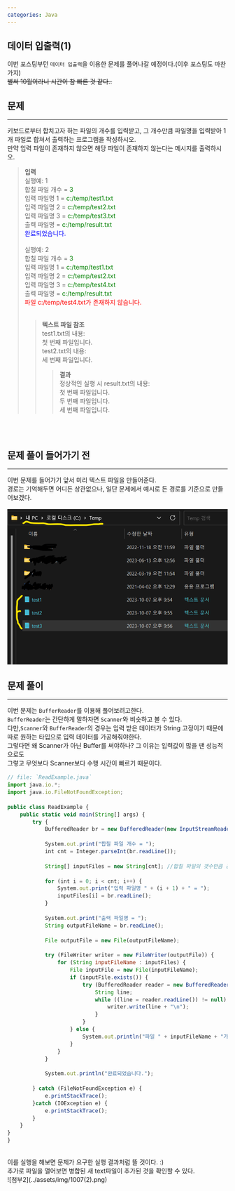 ```yaml
---
categories: Java
---
```


## 데이터 입출력(1)
  이번 포스팅부턴 `데이터 입출력`을 이용한 문제를 풀어나갈 예정이다.(이후 포스팅도 마찬가지) <br>
  ~~벌써 10월이라니 시간이 참 빠른 것 같다..~~
  
## 문제
___
키보드로부터 합치고자 하는 파일의 개수를 입력받고, 그 개수만큼 파일명을 입력받아 1개 파일로 합쳐서 출력하는 프로그램을 작성하시오.<br>
만약 입력 파일이 존재하지 않으면 해당 파일이 존재하지 않는다는 메시지를 출력하시오.<br>
> **입력** <br>
> 실행예: 1 <br>
> 합칠 파일 개수 = <span style="color:green">3</span><br>
> 입력 파일명 1 = <span style="color:green">c:/temp/test1.txt</span><br>
> 입력 파일명 2 = <span style="color:green">c:/temp/test2.txt</span><br>
> 입력 파일명 3 = <span style="color:green">c:/temp/test3.txt</span><br>
> 출력 파일명 = <span style="color:green">c:/temp/result.txt</span><br>
> <span style="color:blue">완료되었습니다.</span><br>
> <br>
> 실행예: 2<br>
> 합칠 파일 개수 = <span style="color:green">3</span><br>
> 입력 파일명 1 = <span style="color:green">c:/temp/test1.txt</span><br>
> 입력 파일명 2 = <span style="color:green">c:/temp/test2.txt</span><br>
> 입력 파일명 3 = <span style="color:green">c:/temp/test4.txt</span><br>
> 출력 파일명 = <span style="color:green">c:/temp/result.txt</span><br>
> <span style="color:red">파일 c:/temp/test4.txt가 존재하지 않습니다.</span><br>
> <br>
>> **텍스트 파일 참조**<br>
>> test1.txt의 내용:<br>
>> 첫 번째 파일입니다.<br>
>> test2.txt의 내용:<br>
>> 세 번째 파일입니다.<br>
>>> **결과**<br>
>>> 정상적인 실행 시 result.txt의 내용:<br>
>>> 첫 번째 파일입니다.<br>
>>> 두 번째 파일입니다.<br>
>>> 세 번째 파일입니다.<br>


<br>
<br>

## 문제 풀이 들어가기 전
  ___
  이번 문제를 들어가기 앞서 미리 텍스트 파일을 만들어준다.<br>
  경로는 기억해두면 어디든 상관없으나, 일단 문제에서 예시로 든 경로를 기준으로 만들어보겠다. <br>
  <br>
  ![첨부1](../assets/img/1007(1).png)
  <br>
  
## 문제 풀이
  ___
  이번 문제는 `BufferReader`를 이용해 풀어보려고한다.<br>
  `BufferReader`는 간단하게 말하자면 `Scanner`와 비슷하고 볼 수 있다.<br>
  다만,`Scanner`와 `BufferReader`의 경우는 입력 받은 데이터가 String 고정이기 때문에<br>
  따로 원하는 타입으로 입력 데이터를 가공해줘야한다.<br>
  그렇다면 왜 Scanner가 아닌 Buffer를 써야하나? 그 이유는 입력값이 많을 땐 성능적으로도<br>
  그렇고 무엇보다 Scanner보다 수행 시간이 빠르기 때문이다.<br>
  
  
```js
// file: `ReadExample.java`
import java.io.*;
import java.io.FileNotFoundException;

public class ReadExample {
    public static void main(String[] args) {
        try {
            BufferedReader br = new BufferedReader(new InputStreamReader(System.in));
            
            System.out.print("합칠 파일 개수 = ");
            int cnt = Integer.parseInt(br.readLine());
            
            String[] inputFiles = new String[cnt]; //합칠 파일의 갯수만큼 공간 만들기
            
            for (int i = 0; i < cnt; i++) {
                System.out.print("입력 파일명 " + (i + 1) + " = ");
                inputFiles[i] = br.readLine();
            }
            
            System.out.print("출력 파일명 = ");
            String outputFileName = br.readLine();
            
            File outputFile = new File(outputFileName);
            
            try (FileWriter writer = new FileWriter(outputFile)) {
                for (String inputFileName : inputFiles) {
                    File inputFile = new File(inputFileName);
                    if (inputFile.exists()) {
                        try (BufferedReader reader = new BufferedReader(new FileReader(inputFile))) {
                            String line;
                            while ((line = reader.readLine()) != null) {
                                writer.write(line + "\n");
                            }
                        }
                    } else {
                        System.out.println("파일 " + inputFileName + "가 존재하지 않습니다.");
                    }
                }
            }
            
            System.out.println("완료되었습니다.");
            
        } catch (FileNotFoundException e) {
        	e.printStackTrace();
        }catch (IOException e) {
            e.printStackTrace();
        } 
    }
}
}

```
  <br>
  이를 실행을 해보면 문제가 요구한 실행 결과처럼 뜰 것이다. :)
  <br>
  추가로 파일을 열어보면 병합된 새 text파일이 추가된 것을 확인할 수 있다.
  <br>
  ![첨부2](../assets/img/1007(2).png)
